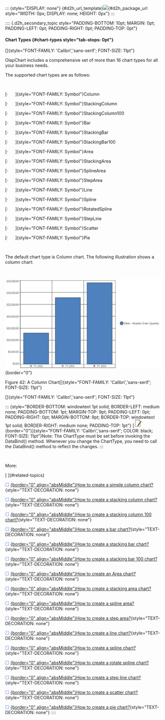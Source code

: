 ::: {style="DISPLAY: none"}
[](ms-xhelp:///?Id=d2h_url_template){#d2h_url_template}![](!package_url!){#d2h_package_url style="WIDTH: 0px; DISPLAY: none; HEIGHT: 0px"}
:::

:::: {.d2h_secondary_topic style="PADDING-BOTTOM: 10pt; MARGIN: 0pt; PADDING-LEFT: 0pt; PADDING-RIGHT: 0pt; PADDING-TOP: 0pt"}
#### Chart Types {#chart-types style="tab-stops: 0pt"}

[]{style="FONT-FAMILY: 'Calibri','sans-serif'; FONT-SIZE: 11pt"} 

OlapChart includes a comprehensive set of more than 16 chart types for all your business needs.

The supported chart types are as follows:

 

[·      ]{style="FONT-FAMILY: Symbol"}Column

[·      ]{style="FONT-FAMILY: Symbol"}StackingColumn

[·      ]{style="FONT-FAMILY: Symbol"}StackingColumn100

[·      ]{style="FONT-FAMILY: Symbol"}Bar

[·      ]{style="FONT-FAMILY: Symbol"}StackingBar

[·      ]{style="FONT-FAMILY: Symbol"}StackingBar100

[·      ]{style="FONT-FAMILY: Symbol"}Area

[·      ]{style="FONT-FAMILY: Symbol"}StackingArea

[·      ]{style="FONT-FAMILY: Symbol"}SplineArea

[·      ]{style="FONT-FAMILY: Symbol"}StepArea

[·      ]{style="FONT-FAMILY: Symbol"}Line

[·      ]{style="FONT-FAMILY: Symbol"}Spline

[·      ]{style="FONT-FAMILY: Symbol"}RotatedSpline

[·      ]{style="FONT-FAMILY: Symbol"}StepLine

[·      ]{style="FONT-FAMILY: Symbol"}Scatter

[·      ]{style="FONT-FAMILY: Symbol"}Pie

 

The default chart type is Column chart. The following illustration shows a column chart:

 

![](ImagesExt/image37_44.jpg){border="0"}

Figure 42: A Column Chart[]{style="FONT-FAMILY: 'Calibri','sans-serif'; FONT-SIZE: 11pt"}

[]{style="FONT-FAMILY: 'Calibri','sans-serif'; FONT-SIZE: 11pt"} 

::: {style="BORDER-BOTTOM: windowtext 1pt solid; BORDER-LEFT: medium none; PADDING-BOTTOM: 1pt; MARGIN-TOP: 9pt; PADDING-LEFT: 0pt; PADDING-RIGHT: 0pt; MARGIN-BOTTOM: 9pt; BORDER-TOP: windowtext 1pt solid; BORDER-RIGHT: medium none; PADDING-TOP: 1pt"}
[![](ImagesExt/image37_1.jpg){border="0"}]{style="FONT-FAMILY: 'Calibri','sans-serif'; COLOR: black; FONT-SIZE: 11pt"}Note: The ChartType must be set before invoking the DataBind() method. Whenever you change the ChartType, you need to call the DataBind() method to reflect the changes.
:::

 

More:

[ ]{#related-topics}

[![](button.gif){border="0" align="absMiddle"}How to create a simple column chart?](ms-xhelp:///?Id=96155915-4c62-42cd-8028-75c1917a415c){style="TEXT-DECORATION: none"}

[![](button.gif){border="0" align="absMiddle"}How to create a stacking column chart?](ms-xhelp:///?Id=29a4b7db-cc33-4408-8e14-1f47fcfa8438){style="TEXT-DECORATION: none"}

[![](button.gif){border="0" align="absMiddle"}How to create a stacking column 100 chart?](ms-xhelp:///?Id=69ff30e3-9fb3-4f1f-b938-343215ba1060){style="TEXT-DECORATION: none"}

[![](button.gif){border="0" align="absMiddle"}How to create a bar chart?](ms-xhelp:///?Id=d675fbd1-dd48-4df3-8b42-0d571d837f3c){style="TEXT-DECORATION: none"}

[![](button.gif){border="0" align="absMiddle"}How to create a stacking bar chart?](ms-xhelp:///?Id=0c03f11b-7a29-4230-b12c-62f8d96209ed){style="TEXT-DECORATION: none"}

[![](button.gif){border="0" align="absMiddle"}How to create a stacking bar 100 chart?](ms-xhelp:///?Id=5299e8a2-83b7-4a8e-8c40-e6d95d4b7280){style="TEXT-DECORATION: none"}

[![](button.gif){border="0" align="absMiddle"}How to create an Area chart?](ms-xhelp:///?Id=e454a288-a174-4025-b84b-bfe4cb592385){style="TEXT-DECORATION: none"}

[![](button.gif){border="0" align="absMiddle"}How to create a stacking area chart?](ms-xhelp:///?Id=ff31e5ab-9f79-4fb3-ac11-4efe94531354){style="TEXT-DECORATION: none"}

[![](button.gif){border="0" align="absMiddle"}How to create a spline area?](ms-xhelp:///?Id=192c1584-c60c-4125-ada0-122a950ffb31){style="TEXT-DECORATION: none"}

[![](button.gif){border="0" align="absMiddle"}How to create a step area?](ms-xhelp:///?Id=2cf0a027-685f-42ef-a27c-79941c0d05f2){style="TEXT-DECORATION: none"}

[![](button.gif){border="0" align="absMiddle"}How to create a line chart?](ms-xhelp:///?Id=55b5d73d-e04b-49c6-aa93-5efdcdb419d0){style="TEXT-DECORATION: none"}

[![](button.gif){border="0" align="absMiddle"}How to create a spline chart?](ms-xhelp:///?Id=829f5eb4-669d-4c54-a632-b48210bbbb4e){style="TEXT-DECORATION: none"}

[![](button.gif){border="0" align="absMiddle"}How to create a rotate spline chart?](ms-xhelp:///?Id=e59d1e25-4c61-4a38-ae04-d880570ffe27){style="TEXT-DECORATION: none"}

[![](button.gif){border="0" align="absMiddle"}How to create a step line chart?](ms-xhelp:///?Id=8a72bbfd-be5b-48a5-98a3-53dbe0fa14d3){style="TEXT-DECORATION: none"}

[![](button.gif){border="0" align="absMiddle"}How to create a scatter chart?](ms-xhelp:///?Id=edcda79c-193a-472a-a55a-5bdafd10b06b){style="TEXT-DECORATION: none"}

[![](button.gif){border="0" align="absMiddle"}How to create a pie chart?](ms-xhelp:///?Id=369ae346-96fe-4011-ad6d-59fba40c526a){style="TEXT-DECORATION: none"}
::::
